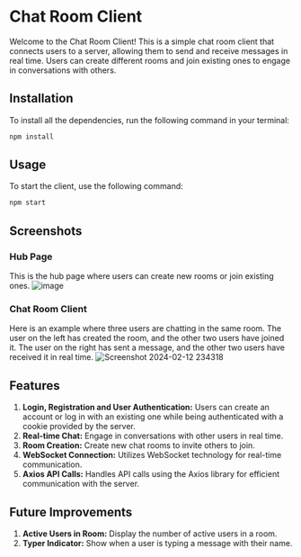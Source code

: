 # Chat Room Client

Welcome to the Chat Room Client! This is a simple chat room client that connects users to a server, allowing them to send and receive messages in real time. Users can create different rooms and join existing ones to engage in conversations with others.

## Installation

To install all the dependencies, run the following command in your terminal:

```bash
npm install
```

## Usage

To start the client, use the following command:

```bash
npm start
```

## Screenshots

### Hub Page

This is the hub page where users can create new rooms or join existing ones.
![image](https://github.com/EraldCaka/chat-room-client/assets/96385473/bc884443-c9d6-4a1f-8fe6-609d60a56a0c)

### Chat Room Client

Here is an example where three users are chatting in the same room. The user on the left has created the room, and the other two users have joined it. The user on the right has sent a message, and the other two users have received it in real time.
![Screenshot 2024-02-12 234318](https://github.com/EraldCaka/chat-room-client/assets/96385473/2ae43daa-1f8b-4f15-b222-57ea28fde298)

## Features

1. <strong> Login, Registration and User Authentication:</strong> Users can create an account or log in with an existing one while being authenticated with a cookie provided by the server.
2. <strong>Real-time Chat:</strong> Engage in conversations with other users in real time.
3. <strong>Room Creation:</strong> Create new chat rooms to invite others to join.
4. <strong>WebSocket Connection:</strong> Utilizes WebSocket technology for real-time communication.
5. <strong>Axios API Calls:</strong> Handles API calls using the Axios library for efficient communication with the server.

## Future Improvements

1. <Strong>Active Users in Room:</strong> Display the number of active users in a room.
2. <Strong>Typer Indicator:</strong> Show when a user is typing a message with their name.
